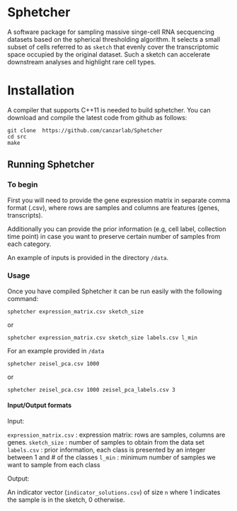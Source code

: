 # Sphetcher

A software package for sampling massive singe-cell RNA secquencing datasets based on the spherical thresholding algorithm. It selects a small subset of cells referred to as ```sketch``` that evenly cover the transcriptomic space occupied by the original dataset. Such a sketch can accelerate downstream analyses and highlight rare cell types.


# Installation
A compiler that supports C++11 is needed to build sphetcher. You can download and compile the latest code from github as follows:

```
git clone  https://github.com/canzarlab/Sphetcher
cd src
make
```

## Running Sphetcher ##

### To begin ###

First you will need to provide the gene expression matrix in separate comma format (.csv), where rows are samples and columns are features (genes, transcripts).

Additionally you can provide the prior information (e.g, cell label, collection time point) in case you want to preserve certain number of samples from each category. 

An example of inputs is provided in the directory ```/data```. 

### Usage ###

Once you have compiled Sphetcher it can be run easily with the following command:

```
sphetcher expression_matrix.csv sketch_size
```
or 
```
sphetcher expression_matrix.csv sketch_size labels.csv l_min
```
For an example provided in ```/data```
```
sphetcher zeisel_pca.csv 1000
```
or 
```
sphetcher zeisel_pca.csv 1000 zeisel_pca_labels.csv 3 
```

#### Input/Output formats

Input: 

`expression_matrix.csv`
  : expression matrix: rows are samples, columns are genes.
 `sketch_size` 
  : number of samples to obtain from the data set
`labels.csv`
  : prior information, each class is presented by an integer between 1 and # of the classes
`l_min`
  : minimum number of samples we want to sample from each class

Output:

An indicator vector (`indicator_solutions.csv`) of size ```n``` where 1 indicates the sample is in the sketch, 0 otherwise. 


